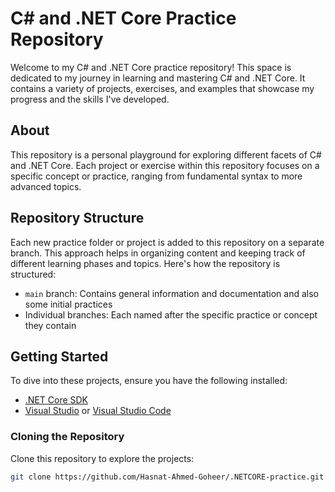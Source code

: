 # C# and .NET Core Practice Repository

Welcome to my C# and .NET Core practice repository! This space is dedicated to my journey in learning and mastering C# and .NET Core. It contains a variety of projects, exercises, and examples that showcase my progress and the skills I've developed.

## About

This repository is a personal playground for exploring different facets of C# and .NET Core. Each project or exercise within this repository focuses on a specific concept or practice, ranging from fundamental syntax to more advanced topics.

## Repository Structure

Each new practice folder or project is added to this repository on a separate branch. This approach helps in organizing content and keeping track of different learning phases and topics. Here's how the repository is structured:

- `main` branch: Contains general information and documentation and also some initial practices 
- Individual branches: Each named after the specific practice or concept they contain

## Getting Started

To dive into these projects, ensure you have the following installed:
- [.NET Core SDK](https://dotnet.microsoft.com/download)
- [Visual Studio](https://visualstudio.microsoft.com/) or [Visual Studio Code](https://code.visualstudio.com/)

### Cloning the Repository

Clone this repository to explore the projects:

```bash
git clone https://github.com/Hasnat-Ahmed-Goheer/.NETCORE-practice.git

